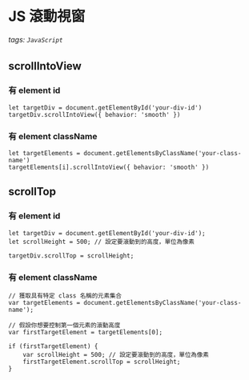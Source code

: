 # JS 滾動視窗

###### tags: `JavaScript `

##  scrollIntoView

### 有 element id

```javascript=
let targetDiv = document.getElementById('your-div-id')
targetDiv.scrollIntoView({ behavior: 'smooth' })
```

### 有 element className
```javascript=
let targetElements = document.getElementsByClassName('your-class-name')
targetElements[i].scrollIntoView({ behavior: 'smooth' })
```

## scrollTop

### 有 element id

```javascript=
let targetDiv = document.getElementById('your-div-id');
let scrollHeight = 500; // 設定要滾動到的高度，單位為像素

targetDiv.scrollTop = scrollHeight;
```

### 有 element className
```javascript=
// 獲取具有特定 class 名稱的元素集合
var targetElements = document.getElementsByClassName('your-class-name');

// 假設你想要控制第一個元素的滾動高度
var firstTargetElement = targetElements[0];

if (firstTargetElement) {
    var scrollHeight = 500; // 設定要滾動到的高度，單位為像素
    firstTargetElement.scrollTop = scrollHeight;
}

```
